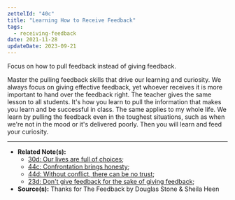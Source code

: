```yaml
---
zettelId: "40c"
title: "Learning How to Receive Feedback"
tags:
  - receiving-feedback
date: 2021-11-28
updateDate: 2023-09-21
---
```


Focus on how to pull feedback instead of giving feedback.

Master the pulling feedback skills that drive our learning and curiosity. We always focus on giving effective feedback, yet whoever receives it is more important to hand over the feedback right. The teacher gives the same lesson to all students. It's how you learn to pull the information that makes you learn and be successful in class. The same applies to my whole life. We learn by pulling the feedback even in the toughest situations, such as when we're not in the mood or it's delivered poorly. Then you will learn and feed your curiosity.

---

- **Related Note(s):**
  - [30d: Our lives are full of choices](/notes/30d/);
  - [44c: Confrontation brings honesty](/notes/44c/);
  - [44d: Without conflict, there can be no trust](/notes/44d/);
  - [23d: Don't give feedback for the sake of giving feedback](/notes/23d/);
- **Source(s):** Thanks for The Feedback by Douglas Stone & Sheila Heen
